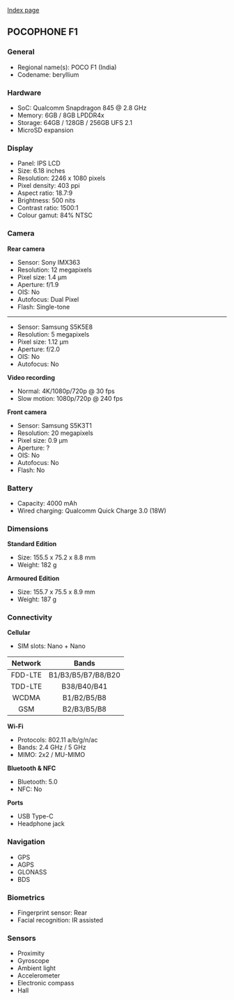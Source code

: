 [Index page](../../)

## POCOPHONE F1

### General

* Regional name(s): POCO F1 (India)
* Codename: beryllium

### Hardware

* SoC: Qualcomm Snapdragon 845 @ 2.8 GHz
* Memory: 6GB / 8GB LPDDR4x
* Storage: 64GB / 128GB / 256GB UFS 2.1
* MicroSD expansion

### Display

* Panel: IPS LCD
* Size: 6.18 inches
* Resolution: 2246 x 1080 pixels
* Pixel density: 403 ppi
* Aspect ratio: 18.7:9
* Brightness: 500 nits
* Contrast ratio: 1500:1
* Colour gamut: 84% NTSC

### Camera

**Rear camera**

* Sensor: Sony IMX363
* Resolution: 12 megapixels
* Pixel size: 1.4 µm
* Aperture: f/1.9
* OIS: No
* Autofocus: Dual Pixel
* Flash: Single-tone

---

* Sensor: Samsung S5K5E8
* Resolution: 5 megapixels
* Pixel size: 1.12 µm
* Aperture: f/2.0
* OIS: No
* Autofocus: No

**Video recording**

* Normal: 4K/1080p/720p @ 30 fps
* Slow motion: 1080p/720p @ 240 fps

**Front camera**

* Sensor: Samsung S5K3T1
* Resolution: 20 megapixels
* Pixel size: 0.9 µm
* Aperture: ?
* OIS: No
* Autofocus: No
* Flash: No

### Battery

* Capacity: 4000 mAh
* Wired charging: Qualcomm Quick Charge 3.0 (18W)

### Dimensions

**Standard Edition**

* Size: 155.5 x 75.2 x 8.8 mm
* Weight: 182 g

**Armoured Edition**

* Size: 155.7 x 75.5 x 8.9 mm
* Weight: 187 g

### Connectivity

**Cellular**

* SIM slots: Nano + Nano

| Network | Bands |
|:-------:|:------------------:|
| FDD-LTE | B1/B3/B5/B7/B8/B20 |
| TDD-LTE | B38/B40/B41 |
| WCDMA | B1/B2/B5/B8 |
| GSM | B2/B3/B5/B8 |

**Wi-Fi**

* Protocols: 802.11 a/b/g/n/ac
* Bands: 2.4 GHz / 5 GHz
* MIMO: 2x2 / MU-MIMO

**Bluetooth & NFC**

* Bluetooth: 5.0
* NFC: No

**Ports**

* USB Type-C
* Headphone jack

### Navigation

* GPS
* AGPS
* GLONASS
* BDS

### Biometrics

* Fingerprint sensor: Rear
* Facial recognition: IR assisted

### Sensors

* Proximity
* Gyroscope
* Ambient light
* Accelerometer
* Electronic compass
* Hall
